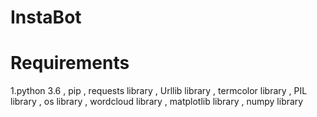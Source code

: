 # InstaBot


# Requirements

1.python 3.6
, pip
, requests library
, Urllib library
, termcolor library
, PIL library
, os library
, wordcloud library
, matplotlib library
, numpy library